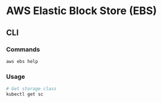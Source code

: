 # AWS Elastic Block Store (EBS)

## CLI

### Commands

```sh
aws ebs help
```

### Usage

```sh
# Get storage class
kubectl get sc
```
